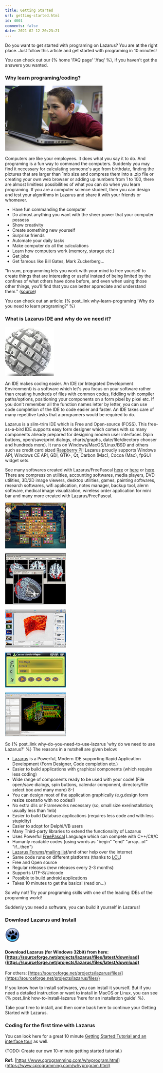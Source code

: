 ```yaml
---
title: Getting Started
url: getting-started.html
id: 4001
comments: false
date: 2021-02-12 20:23:21
---
```


Do you want to get started with programing on Lazarus? You are at the right place. Just follow this article and get started with programing in 10 minutes!

You can check out our {% home 'FAQ page' '/faq' %}, if you haven't got the answers you wanted.


### Why learn programing/coding?

![](index/dt.jpeg)

Computers are like your employees. It does what you say it to do. And programing is a fun way to command the computers. Suddenly you may find it necessary for calculating someone's age from birthdate, finding the pictures that are larger than 1mb size and compress them into a .zip file or creating your own web browser or adding up numbers from 1 to 100, there are almost limitless possibilities of what you can do when you learn programing. If you are a computer science student, then you can design and test your algorithms in Lazarus and share it with your friends or whomever.

*   Have fun commanding the computer
*   Do almost anything you want with the sheer power that your computer possess
*   Show creativity
*   Create something new yourself
*   Surprise friends
*   Automate your daily tasks
*   Make computer do all the calculations
*   Learn how computers work (memory, storage etc.)
*   Get jobs
*   Get famous like Bill Gates, Mark Zuckerberg...

"In sum, programming lets you work with your mind to free yourself to create things that are interesting or useful instead of being limited by the confines of what others have done before, and even when using those other things, you'll find that you can better appreciate and understand them." ([source](https://www.cprogramming.com/whyprogram.html))

You can check out an article: {% post_link why-learn-programing 'Why do you need to learn programing?' %}


### What is Lazarus IDE and why do we need it?

![](index/311363_193267714072660_1663155_n.jpg)

An IDE makes coding easier. An IDE (or Integrated Development Environment) is a software which let's you focus on your software rather than creating hundreds of files with common codes, fiddling with compiler paths/options, positioning your components on a form pixel by pixel etc. If you don't remember all the function names letter by letter, you can use code completion of the IDE to code easier and faster. An IDE takes care of many repetitive tasks that a programers would be required to do.

Lazarus is a slim-trim IDE which is Free and Open-source (FOSS). This free-as-a-bird IDE supports easy form designer which comes with so many components already prepared for designing modern user interfaces (Spin buttons, open/save/print dialogs, charts/graphs, date/file/directory chooser and hundreds more). It runs on Windows/MacOS/Linux/BSD and others such as credit card sized [Raspberry Pi](https://en.wikipedia.org/wiki/Raspberry_Pi)! Lazarus proudly supports Windows API, Windows CE API, GDI, GTK+, Qt, Carbon (Mac), Cocoa (Mac), fpGUI widget sets.

See many softwares created with Lazarus/FreePascal [here](https://wiki.freepascal.org/Lazarus_Application_Gallery) or [here](https://en.wikipedia.org/wiki/Free_Pascal#Software_produced_with_Free_Pascal) or [here](https://en.wikipedia.org/wiki/Lazarus_%28IDE%29#Applications_produced_with_Lazarus). There are compression utilities, accounting softwares, media players, DVD utilities, 3D/2D image viewers, desktop utilities, games, painting softwares, research softwares, wifi application, notes manager, backup tool, alerm software, medical image visualization, wireless order application for mini bar and many more created with Lazarus/FreePascal.

![](index/270px-Dreams_of_a_Geisha_-_Screenshot_2.jpg)

![](index/320px-mricron.jpg)

![](index/320px-imagecommander3d_screen.jpeg)

![](index/player_large.jpg)

![](index/400px-Zcad.png)

So {% post_link why-do-you-need-to-use-lazarus 'why do we need to use Lazarus?' %} The reasons in a nutshell are given below:

*   [Lazarus](https://en.wikipedia.org/wiki/Lazarus_(IDE)) is a Powerful, Modern IDE supporting Rapid Application Development (Form Designer, Code completion etc.)
*   Easier to build applications with graphical components (which require less coding)
*   Wide range of components ready to be used with your code! (File open/save dialogs, spin buttons, calendar component, directory/file select box and many more) 8-)
*   You can design most of the application graphically (e.g.design form resize scenario with no codes!)
*   No extra dlls or Frameworks necessary (so, small size exe/installation; usually less than 1mb)
*   Easier to build Database applications (requires less code and with less stupidity)
*   Easier to adopt for Delphi/VB users
*   Many Third-party libraries to extend the functionality of Lazarus
*   Uses Powerful [FreePascal](https://en.wikipedia.org/wiki/Free_Pascal) Language which can compete with C++/C#/C
*   Humanly readable codes (using words as "begin" "end" "array...of" "if...then")
*   [Lazarus Forums](https://www.lazarus.freepascal.org/index.php?action=forum)/[mailing list](http://lists.lazarus.freepascal.org/mailman/listinfo)/and other help over the internet
*   Same code runs on different platforms (thanks to [LCL](https://en.wikipedia.org/wiki/Lazarus_%28IDE%29#Lazarus_Component_Library))
*   Free and Open source
*   Regular releases (new releases every 2-3 months)
*   Supports UTF-8/Unicode
*   Possible to [build android applications](https://wiki.freepascal.org/Custom_Drawn_Interface/Android)
*   Takes 10 minutes to get the basics! (read on...)

So why not! Try your programing skills with one of the leading IDEs of the programing world!

Suddenly you need a software, you can build it yourself in Lazarus!


### Download Lazarus and Install

![](index/LazarusProject.png)

#### Download Lazarus (for Windows 32bit) from here: [https://sourceforge.net/projects/lazarus/files/latest/download](https://sourceforge.net/projects/lazarus/files/latest/download)

For others: [https://sourceforge.net/projects/lazarus/files/](https://sourceforge.net/projects/lazarus/files/)

If you know how to install softwares, you can install it yourself. But if you need a detailed instruction or want to install in MacOS or Linux, you can see {% post_link how-to-install-lazarus 'here for an installation guide' %}.

Take your time to install, and then come back here to continue your Getting Started with Lazarus.


### Coding for the first time with Lazarus

You can look here for a great 10 minute [Getting Started Tutorial and an interface tour](https://wiki.freepascal.org/Lazarus_Tutorial) as well.

(TODO: Create our own 10-minute getting started tutorial.)


**Ref:**
[https://www.cprogramming.com/whyprogram.html](https://www.cprogramming.com/whyprogram.html)
